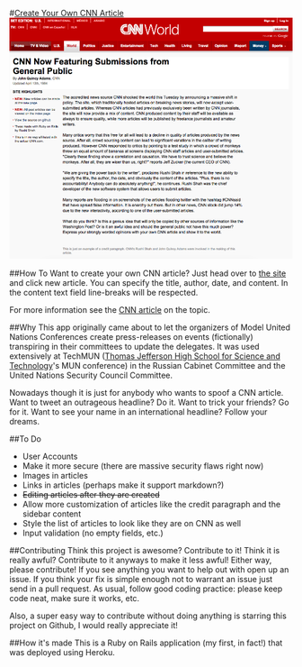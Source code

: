 #[Create Your Own CNN Article](http://cnn.rshah.io/)
![Example Article](CNN_Article_Example.png)

##How To
Want to create your own CNN article? Just head over to [the site](http://cnn.rshah.io/) and click new article. You can specify the title, author, date, and content. In the content text field line-breaks will be respected.

For more information see the [CNN article](http://cnn.rshah.io/articles/6) on the topic.  

##Why
This app originally came about to let the organizers of Model United Nations Conferences create press-releases on events (fictionally) transpiring in their committees to update the delegates. It was used extensively at TechMUN ([Thomas Jefferson High School for Science and Technology](http://www.newsweek.com/2014/09/19/number-1-high-school-america-offers-real-head-start-268693.html)'s MUN conference) in the Russian Cabinet Committee and the United Nations Security Council Committee.

Nowadays though it is just for anybody who wants to spoof a CNN article. Want to tweet an outrageous headline? Do it. Want to trick your friends? Go for it. Want to see your name in an international headline? Follow your dreams. 

##To Do
 - User Accounts
 - Make it more secure (there are massive security flaws right now)
 - Images in articles
 - Links in articles (perhaps make it support markdown?)
 - ~~Editing articles after they are created~~
 - Allow more customization of articles like the credit paragraph and the sidebar content
 - Style the list of articles to look like they are on CNN as well
 - Input validation (no empty fields, etc.)

##Contributing
Think this project is awesome? Contribute to it! Think it is really awful? Contribute to it anyways to make it less awful! Either way, please contribute! If you see anything you want to help out with open up an issue. If you think your fix is simple enough not to warrant an issue just send in a pull request. As usual, follow good coding practice: please keep code neat, make sure it works, etc. 

Also, a super easy way to contribute without doing anything is starring this project on Github, I would really appreciate it!

##How it's made
This is a Ruby on Rails application (my first, in fact!) that was deployed using Heroku. 
